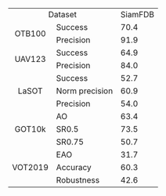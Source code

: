 <table>
    <tr>
        <td colspan="2" align=center> Dataset</td>
        <td align=center>SiamFDB</td>
    </tr>
    <tr>
        <td rowspan="2" align=center>OTB100</td>
        <td>Success</td>
        <td>70.4</td>
    </tr>
    <tr>
        <td>Precision</td>
        <td>91.9</td>
    </tr>
    <tr>
        <td rowspan="2" align=center>UAV123</td>
        <td>Success</td>
        <td>64.9</td>
    </tr>
    <tr>
        <td>Precision</td>
        <td>84.0</td>
    </tr>
    <tr>
        <td rowspan="3" align=center>LaSOT</td>
        <td>Success</td>
        <td>52.7</td>
    </tr>
    <tr>
        <td>Norm precision</td>
        <td>60.9</td>
    </tr>
    <tr>
        <td>Precision</td>
        <td>54.0</td>
    </tr>
    <tr>
        <td rowspan="3" align=center>GOT10k</td>
        <td>AO</td>
        <td>63.4</td>
    </tr>
    <tr>
        <td>SR0.5</td>
        <td>73.5</td>
    </tr>
    <tr>
        <td>SR0.75</td>
        <td>50.7</td>
    </tr>
        <tr>
        <td rowspan="3" align=center>VOT2019</td>
        <td>EAO</td>
        <td>31.7</td>
    </tr>
    <tr>
        <td>Accuracy</td>
        <td>60.3</td>
    </tr>
    <tr>
        <td>Robustness</td>
        <td>42.6</td>
    </tr>
</table>

